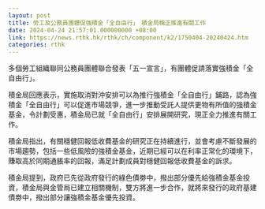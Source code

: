```yaml
---
layout: post
title: 勞工及公務員團體促強積金「全自由行」　積金局稱正推進有關工作
date: 2024-04-24 21:57:01.000000000 +08:00
link: https://news.rthk.hk/rthk/ch/component/k2/1750404-20240424.htm
categories: rthk
---
```


多個勞工組織聯同公務員團體聯合發表「五一宣言」，有團體促請落實強積金「全自由行」。

積金局回應表示，實施取消對沖安排可以為推行強積金「全自由行」鋪路，認為強積金「全自由行」可以促進市場競爭，進一步推動受託人提供更物有所值的強積金基金，令計劃受惠，積金局已就「全自由行」安排展開研究，現正全力推進有關工作。

積金局指出，有關穩健回報低收費基金的研究正在持續進行，並會考慮不斷發展的市場趨勢，包括一些低風險的強積金基金，近期已經可以在利率正常化的環境下，賺取高於同期通脹率的回報，滿足計劃成員對穩健回報低收費基金的訴求。

積金局提到，政府已先從政府發行的綠色債劵中，撥出部分優先給強積金基金投資，積金局與金管局已建立相關機制，雙方將進一步合作，就將來發行的政府基建債劵中，撥出部分讓強積金基金優先投資。
